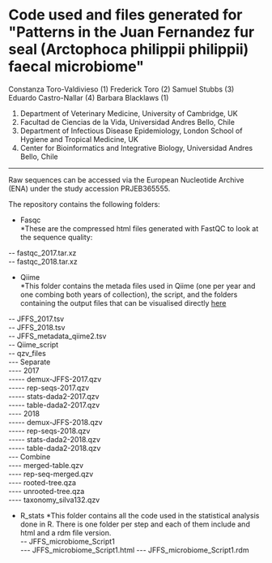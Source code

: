 # Code used and files generated for "Patterns in the Juan Fernandez fur seal (Arctophoca philippii philippii) faecal microbiome"

Constanza Toro-Valdivieso (1)
Frederick Toro (2)
Samuel Stubbs (3)
Eduardo Castro-Nallar (4)
Barbara Blacklaws (1)

1. Department of Veterinary Medicine, University of Cambridge, UK
2. Facultad de Ciencias de la Vida, Universidad Andres Bello, Chile
3. Department of Infectious Disease Epidemiology, London School of Hygiene and Tropical Medicine, UK
4. Center for Bioinformatics and Integrative Biology, Universidad Andres Bello, Chile
-------------------------------------------------------------------------------------
Raw sequences can be accessed via the European Nucleotide Archive (ENA) under the study accession PRJEB365555.

The repository contains the following folders:

- Fasqc   
*These are the compressed html files generated with FastQC to look at the sequence quality:  
   
-- fastqc_2017.tar.xz  
-- fastqc_2018.tar.xz  
  
- Qiime  
*This folder contains the metada files used in Qiime (one per year and one combing both years of collection), the script, and the folders containing the output files that can be visualised directly [here](https://view.qiime2.org/)  
  
-- JFFS_2017.tsv  
-- JFFS_2018.tsv  
-- JFFS_metadata_qiime2.tsv  
-- Qiime_script  
-- qzv_files  
--- Separate  
---- 2017  
----- demux-JFFS-2017.qzv  
----- rep-seqs-2017.qzv  
----- stats-dada2-2017.qzv  
----- table-dada2-2017.qzv  
---- 2018  
----- demux-JFFS-2018.qzv  
----- rep-seqs-2018.qzv  
----- stats-dada2-2018.qzv  
----- table-dada2-2018.qzv  
--- Combine  
---- merged-table.qzv  
---- rep-seq-merged.qzv  
---- rooted-tree.qza  
---- unrooted-tree.qza  
---- taxonomy_silva132.qzv  
  
- R_stats
*This folder contains all the code used in the statistical analysis done in R. There is one folder per step and each of them include and html and a rdm file version.  
-- JFFS_microbiome_Script1  
--- JFFS_microbiome_Script1.html
--- JFFS_microbiome_Script1.rdm
